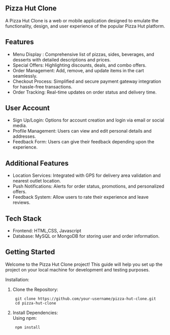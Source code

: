 
## Pizza Hut Clone

A Pizza Hut Clone is a web or mobile application designed to emulate the functionality, design, and user experience of the popular Pizza Hut platform. 

## Features

- Menu Display : Comprehensive list of pizzas, sides, beverages, and desserts with detailed descriptions and prices.
- Special Offers: Highlighting discounts, deals, and combo offers.
- Order Management: Add, remove, and update items in the cart seamlessly.
- Checkout Process: Simplified and secure payment gateway integration for hassle-free transactions.
- Order Tracking: Real-time updates on order status and delivery time.

## User Account

- Sign Up/Login: Options for account creation and login via email or social media.
- Profile Management: Users can view and edit personal details and addresses.
- Feedback Form: Users can give their feedback depending upon the experience.
## Additional Features

- Location Services: Integrated with GPS for delivery area validation and nearest outlet location.
- Push Notifications: Alerts for order status, promotions, and personalized offers.
- Feedback System: Allow users to rate their experience and leave reviews.
## Tech Stack

- Frontend: HTML,CSS, Javascript 
- Database: MySQL or MongoDB for storing user and order information.
## Getting Started

Welcome to the Pizza Hut Clone project! This guide will help you set up the project on your local machine for development and testing purposes.

Installation:

1) Clone the Repository:

        git clone https://github.com/your-username/pizza-hut-clone.git
        cd pizza-hut-clone

2) Install Dependencies:   
    Using npm:

        npm install
